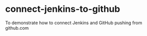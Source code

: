 # connect-jenkins-to-github
To demonstrate how to connect Jenkins and GitHub
pushing from github.com
